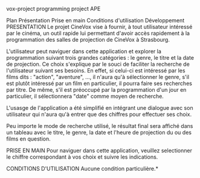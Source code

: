 vox-project
programming project APE

Plan
Présentation
Prise en main
Conditions d'utilisation
Développement
PRESENTATION
Le projet CineVox vise à fournir, à tout utilisateur intéressé par le cinéma, un outil rapide lui permettant d'avoir accès rapidement à la programmation des salles de projection de CineVox à Strasbourg.

L'utilisateur peut naviguer dans cette application et explorer la programmation suivant trois grandes catégories : le genre, le titre et la date de projection. Ce choix s'explique par le souci de faciliter la recherche de l'utilisateur suivant ses besoins. En effet, si celui-ci est intéressé par les films dits : "action", "aventure", ..., il n'aura qu'à sélectionner le genre, s'il est plutôt intéressé par un film en particulier, il pourra faire ses recherches par titre. De même, s'il est préoccupé par la programmation d'un jour en particulier, il sélectionnera "date" comme moyen de recherche.

L'usasge de l'application a été simplifié en intégrant une dialogue avec son utilisateur qui n'aura qu'à entrer que des chiffres pour effectuer ses choix.

Peu importe le mode de recherche utilisé, le résultat final sera affiché dans un tableau avec le titre, le genre, la date et l'heure de projection du ou des films en question.

PRISE EN MAIN
Pour naviguer dans cette application, veuillez selectionner le chiffre correspondant à vos choix et suivre les indications.

CONDITIONS D'UTILISATION
Aucune condition particulière.*

